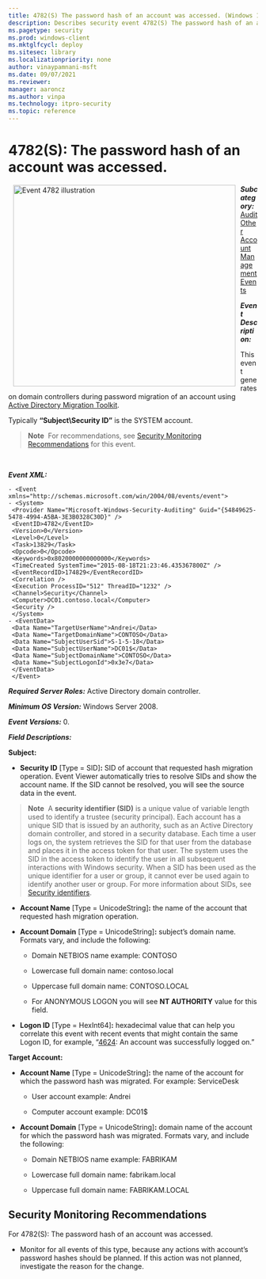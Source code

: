 ```yaml
---
title: 4782(S) The password hash of an account was accessed. (Windows 10)
description: Describes security event 4782(S) The password hash of an account was accessed.
ms.pagetype: security
ms.prod: windows-client
ms.mktglfcycl: deploy
ms.sitesec: library
ms.localizationpriority: none
author: vinaypamnani-msft
ms.date: 09/07/2021
ms.reviewer: 
manager: aaroncz
ms.author: vinpa
ms.technology: itpro-security
ms.topic: reference
---
```


# 4782(S): The password hash of an account was accessed.


<img src="images/event-4782.png" alt="Event 4782 illustration" width="449" height="407" hspace="10" align="left" />

***Subcategory:***&nbsp;[Audit Other Account Management Events](audit-other-account-management-events.md)

***Event Description:***

This event generates on domain controllers during password migration of an account using [Active Directory Migration Toolkit](/previous-versions/windows/it-pro/windows-server-2008-R2-and-2008/cc974332(v=ws.10)).

Typically **“Subject\\Security ID”** is the SYSTEM account.

> **Note**&nbsp;&nbsp;For recommendations, see [Security Monitoring Recommendations](#security-monitoring-recommendations) for this event.

<br clear="all">

***Event XML:***
```
- <Event xmlns="http://schemas.microsoft.com/win/2004/08/events/event">
- <System>
 <Provider Name="Microsoft-Windows-Security-Auditing" Guid="{54849625-5478-4994-A5BA-3E3B0328C30D}" /> 
 <EventID>4782</EventID> 
 <Version>0</Version> 
 <Level>0</Level> 
 <Task>13829</Task> 
 <Opcode>0</Opcode> 
 <Keywords>0x8020000000000000</Keywords> 
 <TimeCreated SystemTime="2015-08-18T21:23:46.435367800Z" /> 
 <EventRecordID>174829</EventRecordID> 
 <Correlation /> 
 <Execution ProcessID="512" ThreadID="1232" /> 
 <Channel>Security</Channel> 
 <Computer>DC01.contoso.local</Computer> 
 <Security /> 
 </System>
- <EventData>
 <Data Name="TargetUserName">Andrei</Data> 
 <Data Name="TargetDomainName">CONTOSO</Data> 
 <Data Name="SubjectUserSid">S-1-5-18</Data> 
 <Data Name="SubjectUserName">DC01$</Data> 
 <Data Name="SubjectDomainName">CONTOSO</Data> 
 <Data Name="SubjectLogonId">0x3e7</Data> 
 </EventData>
 </Event>

```

***Required Server Roles:*** Active Directory domain controller.

***Minimum OS Version:*** Windows Server 2008.

***Event Versions:*** 0.

***Field Descriptions:***

**Subject:**

-   **Security ID** \[Type = SID\]**:** SID of account that requested hash migration operation. Event Viewer automatically tries to resolve SIDs and show the account name. If the SID cannot be resolved, you will see the source data in the event.

> **Note**&nbsp;&nbsp;A **security identifier (SID)** is a unique value of variable length used to identify a trustee (security principal). Each account has a unique SID that is issued by an authority, such as an Active Directory domain controller, and stored in a security database. Each time a user logs on, the system retrieves the SID for that user from the database and places it in the access token for that user. The system uses the SID in the access token to identify the user in all subsequent interactions with Windows security. When a SID has been used as the unique identifier for a user or group, it cannot ever be used again to identify another user or group. For more information about SIDs, see [Security identifiers](/windows/access-protection/access-control/security-identifiers).

-   **Account Name** \[Type = UnicodeString\]**:** the name of the account that requested hash migration operation.

-   **Account Domain** \[Type = UnicodeString\]**:** subject’s domain name. Formats vary, and include the following:

    -   Domain NETBIOS name example: CONTOSO

    -   Lowercase full domain name: contoso.local

    -   Uppercase full domain name: CONTOSO.LOCAL

    -   For ANONYMOUS LOGON you will see **NT AUTHORITY** value for this field.

-   **Logon ID** \[Type = HexInt64\]**:** hexadecimal value that can help you correlate this event with recent events that might contain the same Logon ID, for example, “[4624](event-4624.md): An account was successfully logged on.”

**Target Account:**

-   **Account Name** \[Type = UnicodeString\]**:** the name of the account for which the password hash was migrated. For example: ServiceDesk

    -   User account example: Andrei

    -   Computer account example: DC01$

-   **Account Domain** \[Type = UnicodeString\]**:** domain name of the account for which the password hash was migrated. Formats vary, and include the following:

    -   Domain NETBIOS name example: FABRIKAM

    -   Lowercase full domain name: fabrikam.local

    -   Uppercase full domain name: FABRIKAM.LOCAL

## Security Monitoring Recommendations

For 4782(S): The password hash of an account was accessed.

-   Monitor for all events of this type, because any actions with account’s password hashes should be planned. If this action was not planned, investigate the reason for the change.